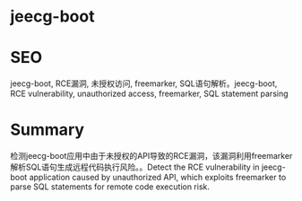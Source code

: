 # jeecg-boot
# SEO
jeecg-boot, RCE漏洞, 未授权访问, freemarker, SQL语句解析。jeecg-boot, RCE vulnerability, unauthorized access, freemarker, SQL statement parsing
# Summary
检测jeecg-boot应用中由于未授权的API导致的RCE漏洞，该漏洞利用freemarker解析SQL语句生成远程代码执行风险。。Detect the RCE vulnerability in jeecg-boot application caused by unauthorized API, which exploits freemarker to parse SQL statements for remote code execution risk.
